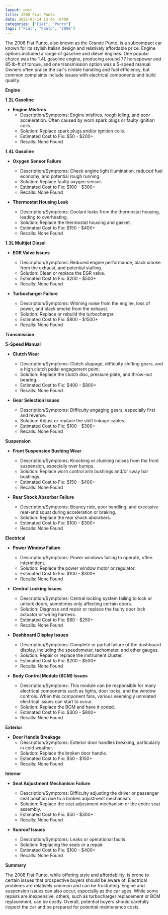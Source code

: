 ```yaml
---
layout: post
title: 2008 Fiat Punto
date: 2025-03-14 13:46 -0400
categories: ["Fiat", "Punto"]
tags: ["Fiat", "Punto", "2008"]
---
```

The 2008 Fiat Punto, also known as the Grande Punto, is a subcompact car known for its stylish Italian design and relatively affordable price. Engine options included a range of gasoline and diesel engines. One popular choice was the 1.4L gasoline engine, producing around 77 horsepower and 85 lb-ft of torque, and one transmission option was a 5-speed manual. Owners often praise the car's nimble handling and fuel efficiency, but common complaints include issues with electrical components and build quality.

**Engine**

**1.2L Gasoline**

*   **Engine Misfires**
    *   Description/Symptoms: Engine misfires, rough idling, and poor acceleration. Often caused by worn spark plugs or faulty ignition coils.
    *   Solution: Replace spark plugs and/or ignition coils.
    *   Estimated Cost to Fix: $50 - $200+
    *   Recalls: None Found

**1.4L Gasoline**

*   **Oxygen Sensor Failure**
    *   Description/Symptoms: Check engine light illumination, reduced fuel economy, and potential rough running.
    *   Solution: Replace faulty oxygen sensor.
    *   Estimated Cost to Fix: $100 - $300+
    *   Recalls: None Found

*   **Thermostat Housing Leak**
    *   Description/Symptoms: Coolant leaks from the thermostat housing, leading to overheating.
    *   Solution: Replace the thermostat housing and gasket.
    *   Estimated Cost to Fix: $150 - $400+
    *   Recalls: None Found

**1.3L Multijet Diesel**

*   **EGR Valve Issues**
    *   Description/Symptoms: Reduced engine performance, black smoke from the exhaust, and potential stalling.
    *   Solution: Clean or replace the EGR valve.
    *   Estimated Cost to Fix: $200 - $500+
    *   Recalls: None Found

*   **Turbocharger Failure**
    *   Description/Symptoms: Whining noise from the engine, loss of power, and black smoke from the exhaust.
    *   Solution: Replace or rebuild the turbocharger.
    *   Estimated Cost to Fix: $800 - $1500+
    *   Recalls: None Found

**Transmission**

**5-Speed Manual**

*   **Clutch Wear**
    *   Description/Symptoms: Clutch slippage, difficulty shifting gears, and a high clutch pedal engagement point.
    *   Solution: Replace the clutch disc, pressure plate, and throw-out bearing.
    *   Estimated Cost to Fix: $400 - $800+
    *   Recalls: None Found

*   **Gear Selection Issues**
    *   Description/Symptoms: Difficulty engaging gears, especially first and reverse.
    *   Solution: Adjust or replace the shift linkage cables.
    *   Estimated Cost to Fix: $100 - $300+
    *   Recalls: None Found

**Suspension**

*   **Front Suspension Bushing Wear**
    *   Description/Symptoms: Knocking or clunking noises from the front suspension, especially over bumps.
    *   Solution: Replace worn control arm bushings and/or sway bar bushings.
    *   Estimated Cost to Fix: $150 - $400+
    *   Recalls: None Found

*   **Rear Shock Absorber Failure**
    *   Description/Symptoms: Bouncy ride, poor handling, and excessive rear-end squat during acceleration or braking.
    *   Solution: Replace the rear shock absorbers.
    *   Estimated Cost to Fix: $100 - $300+
    *   Recalls: None Found

**Electrical**

*   **Power Window Failure**
    *   Description/Symptoms: Power windows failing to operate, often intermittent.
    *   Solution: Replace the power window motor or regulator.
    *   Estimated Cost to Fix: $100 - $300+
    *   Recalls: None Found

*   **Central Locking Issues**
    *   Description/Symptoms: Central locking system failing to lock or unlock doors, sometimes only affecting certain doors.
    *   Solution: Diagnose and repair or replace the faulty door lock actuator or wiring harness.
    *   Estimated Cost to Fix: $80 - $250+
    *   Recalls: None Found

*   **Dashboard Display Issues**
    *   Description/Symptoms: Complete or partial failure of the dashboard display, including the speedometer, tachometer, and other gauges.
    *   Solution: Repair or replace the instrument cluster.
    *   Estimated Cost to Fix: $200 - $500+
    *   Recalls: None Found

*   **Body Control Module (BCM) Issues**
    *   Description/Symptoms: This module can be responsible for many electrical components such as lights, door locks, and the window controls. When this component fails, various seemingly unrelated electrical issues can start to occur.
    *   Solution: Replace the BCM and have it coded.
    *   Estimated Cost to Fix: $300 - $800+
    *   Recalls: None Found

**Exterior**

*   **Door Handle Breakage**
    *   Description/Symptoms: Exterior door handles breaking, particularly in cold weather.
    *   Solution: Replace the broken door handle.
    *   Estimated Cost to Fix: $50 - $150+
    *   Recalls: None Found

**Interior**

*   **Seat Adjustment Mechanism Failure**
    *   Description/Symptoms: Difficulty adjusting the driver or passenger seat position due to a broken adjustment mechanism.
    *   Solution: Replace the seat adjustment mechanism or the entire seat assembly.
    *   Estimated Cost to Fix: $50 - $300+
    *   Recalls: None Found

*   **Sunroof Issues**
    *   Description/Symptoms: Leaks or operational faults.
    *   Solution: Replacing the seals or a repair.
    *   Estimated Cost to Fix: $100 - $400+
    *   Recalls: None Found

**Summary**

The 2008 Fiat Punto, while offering style and affordability, is prone to certain issues that prospective buyers should be aware of. Electrical problems are relatively common and can be frustrating. Engine and suspension issues can also occur, especially as the car ages. While some repairs are inexpensive, others, such as turbocharger replacement or BCM replacement, can be costly. Overall, potential buyers should carefully inspect the car and be prepared for potential maintenance costs.

